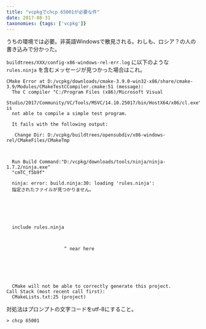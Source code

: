 ```yaml
---
title: "vcpkgでchcp 65001が必要な件"
date: 2017-08-31
taxonomies: {tags: ['vcpkg']}
---
```


うちの環境では必要。非英語Windowsで散見される。わしも、ロシア？の人の書き込みで分かった。

`buildtrees/XXX/config-x86-windows-rel-err.log` に以下のような `rules.ninja` を含むメッセージが見つかった場合はこれ。

```shell
CMake Error at D:/vcpkg/downloads/cmake-3.9.0-win32-x86/share/cmake-3.9/Modules/CMakeTestCCompiler.cmake:51 (message):
  The C compiler "C:/Program Files (x86)/Microsoft Visual
  Studio/2017/Community/VC/Tools/MSVC/14.10.25017/bin/HostX64/x86/cl.exe" is
  not able to compile a simple test program.

  It fails with the following output:

   Change Dir: D:/vcpkg/buildtrees/opensubdiv/x86-windows-rel/CMakeFiles/CMakeTmp

  

  Run Build Command:"D:/vcpkg/downloads/tools/ninja/ninja-1.7.2/ninja.exe"
  "cmTC_f5b9f"

  ninja: error: build.ninja:30: loading 'rules.ninja':
  指定されたファイルが見つかりません。



  


  include rules.ninja



                     ^ near here


  

  

  CMake will not be able to correctly generate this project.
Call Stack (most recent call first):
  CMakeLists.txt:25 (project)
```

対処法はプロンプトの文字コードをutf-8にすること。

`> chcp 65001`
